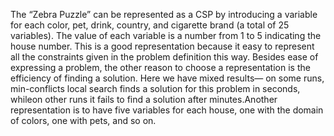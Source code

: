 The “Zebra Puzzle” can be represented as a CSP by introducing a variable for each color, pet, drink, country, and cigarette brand 
(a total of 25 variables). The value of each variable is a number from 1 to 5 indicating the house number. 
This is a good representation because it easy to represent all the constraints given in the problem definition this way. Besides ease of expressing a problem, the other reason to choose a representation is the efficiency of finding a solution. Here we have mixed results— on some runs, min-conflicts local search finds a solution for this problem in seconds, whileon other runs it fails to find a solution after minutes.Another representation is to have five variables for each house, one with the domain of colors, one with pets, and so on.
